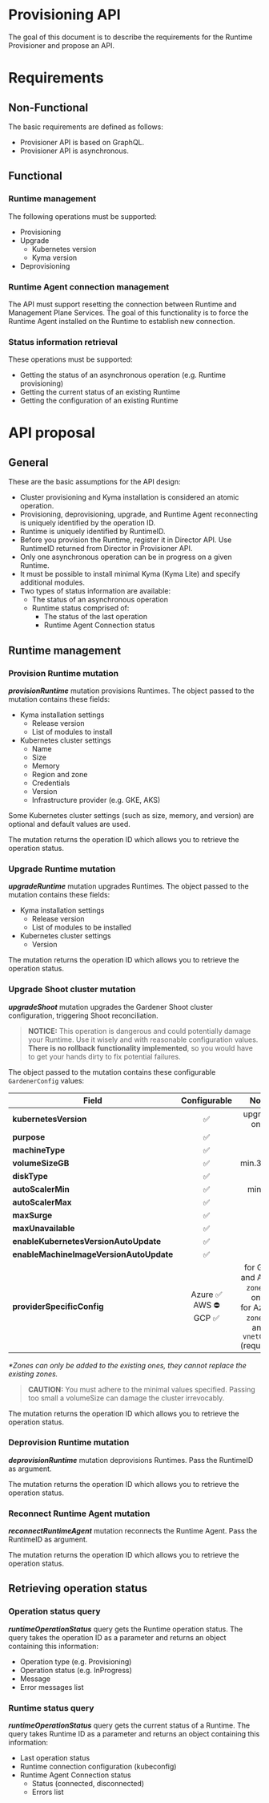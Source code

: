 # Provisioning API

The goal of this document is to describe the requirements for the Runtime Provisioner and propose an API. 

# Requirements

## Non-Functional

The basic requirements are defined as follows:

- Provisioner API is based on GraphQL. 
- Provisioner API is asynchronous.

## Functional

### Runtime management

The following operations must be supported:

- Provisioning
- Upgrade
  - Kubernetes version
  - Kyma version
- Deprovisioning

### Runtime Agent connection management

The API must support resetting the connection between Runtime and Management Plane Services. The goal of this functionality is to force the Runtime Agent installed on the Runtime to establish new connection.

### Status information retrieval

These operations must be supported:

- Getting the status of an asynchronous operation (e.g. Runtime provisioning)
- Getting the current status of an existing Runtime
- Getting the configuration of an existing Runtime

# API proposal

## General 

These are the basic assumptions for the API design:

- Cluster provisioning and Kyma installation is considered an atomic operation.
- Provisioning, deprovisioning, upgrade, and Runtime Agent reconnecting is uniquely identified by the operation ID.
- Runtime is uniquely identified by RuntimeID.
- Before you provision the Runtime, register it in Director API. Use RuntimeID returned from Director in Provisioner API.
- Only one asynchronous operation can be in progress on a given Runtime.  
- It must be possible to install minimal Kyma  (Kyma Lite) and specify additional modules.
- Two types of status information are available:
  - The status of an asynchronous operation
  - Runtime status comprised of:
    - The status of the last operation
    - Runtime Agent Connection status

## Runtime management

### Provision Runtime mutation

***provisionRuntime*** mutation provisions Runtimes. The object passed to the mutation contains these fields:

- Kyma installation settings
  - Release version
  - List of modules to install
- Kubernetes cluster settings
  - Name
  - Size
  - Memory
  - Region and zone
  - Credentials
  - Version
  - Infrastructure provider (e.g. GKE, AKS)

Some Kubernetes cluster settings (such as size, memory, and version) are optional and default values are used.

The mutation returns the operation ID which allows you to retrieve the operation status.

### Upgrade Runtime mutation

***upgradeRuntime*** mutation upgrades Runtimes. The object passed to the mutation contains these fields:

- Kyma installation settings
  - Release version
  - List of modules to be installed
- Kubernetes cluster settings
  - Version

The mutation returns the operation ID which allows you to retrieve the operation status.

### Upgrade Shoot cluster mutation

***upgradeShoot*** mutation upgrades the Gardener Shoot cluster configuration, triggering Shoot reconciliation.

>**NOTICE:** This operation is dangerous and could potentially damage your Runtime. Use it wisely and with reasonable configuration values. **There is no rollback functionality implemented**, so you would have to get your hands dirty to fix potential failures.

The object passed to the mutation contains these configurable `GardenerConfig` values:

| Field                                   |      Configurable                   | Note           |
| --------------------------------------- | :---------------------------------: | :------------: |
| **kubernetesVersion**                   | ✅                                  | upgrade only   |
| **purpose**                             | ✅                                  |                |
| **machineType**                         | ✅                                  |                |
| **volumeSizeGB**                        | ✅                                  | min.35GB       |
| **diskType**                            | ✅                                  |                |
| **autoScalerMin**                       | ✅                                  | min. 1         |
| **autoScalerMax**                       | ✅                                  |                |
| **maxSurge**                            | ✅                                  |                |
| **maxUnavailable**                      | ✅                                  |                |
| **enableKubernetesVersionAutoUpdate**   | ✅                                  |                |
| **enableMachineImageVersionAutoUpdate** | ✅                                  |                |
| **providerSpecificConfig**              | Azure ✅ <br/> AWS ⛔️ <br/> GCP ✅  | for GCP and AWS: `zones`* only <br> for Azure: `zones`* and `vnetCidr` (required) |

_*Zones can only be added to the existing ones, they cannot replace the existing zones._

> **CAUTION:** You must adhere to the minimal values specified. Passing too small a volumeSize can damage the cluster irrevocably. 

The mutation returns the operation ID which allows you to retrieve the operation status.

### Deprovision Runtime mutation

***deprovisionRuntime*** mutation deprovisions Runtimes. Pass the RuntimeID as argument. 

The mutation returns the operation ID which allows you to retrieve the operation status.

### Reconnect Runtime Agent mutation

***reconnectRuntimeAgent*** mutation reconnects the Runtime Agent. Pass the RuntimeID as argument. 

The mutation returns the operation ID which allows you to retrieve the operation status.

## Retrieving operation status

### Operation status query

***runtimeOperationStatus*** query gets the Runtime operation status. The query takes the operation ID as a parameter and returns an object containing this information:

- Operation type (e.g. Provisioning)
- Operation status (e.g. InProgress)
- Message
- Error messages list

### Runtime status query

***runtimeOperationStatus*** query gets the current status of a Runtime. The query takes Runtime ID as a parameter and returns an object containing this information:

- Last operation status
- Runtime connection configuration (kubeconfig)
- Runtime Agent Connection status
  - Status (connected, disconnected)
  - Errors list